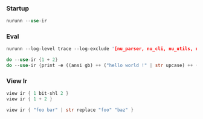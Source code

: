 
### Startup

```rust
nurunn --use-ir
```

### Eval

```rust
nurunn --log-level trace --log-exclude '[nu_parser, nu_cli, nu_utils, nu::config_files]'
```

```rust
do --use-ir {1 + 2}
do --use-ir {print -e ((ansi gb) ++ ("hello world !" | str upcase) ++ (ansi reset))}
```

### View Ir

```rust
view ir { 1 bit-shl 2 }
view ir { 1 + 2 }
```

```rust
view ir { "foo bar" | str replace "foo" "baz" }
```
